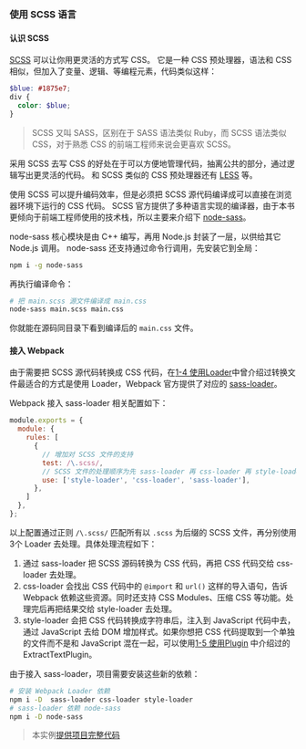 ### 使用 SCSS 语言

#### 认识 SCSS
[SCSS](http://sass-lang.com) 可以让你用更灵活的方式写 CSS。
它是一种 CSS 预处理器，语法和 CSS 相似，但加入了变量、逻辑、等编程元素，代码类似这样：
```scss
$blue: #1875e7;　
div {
  color: $blue;
}
```
> SCSS 又叫 SASS，区别在于 SASS 语法类似 Ruby，而 SCSS 语法类似 CSS，对于熟悉 CSS 的前端工程师来说会更喜欢 SCSS。

采用 SCSS 去写 CSS 的好处在于可以方便地管理代码，抽离公共的部分，通过逻辑写出更灵活的代码。
和 SCSS 类似的 CSS 预处理器还有 [LESS](http://lesscss.org) 等。

使用 SCSS 可以提升编码效率，但是必须把 SCSS 源代码编译成可以直接在浏览器环境下运行的 CSS 代码。
SCSS 官方提供了多种语言实现的编译器，由于本书更倾向于前端工程师使用的技术栈，所以主要来介绍下 [node-sass](https://github.com/sass/node-sass)。

node-sass 核心模块是由 C++ 编写，再用 Node.js 封装了一层，以供给其它 Node.js 调用。
node-sass 还支持通过命令行调用，先安装它到全局：
```bash
npm i -g node-sass
```
再执行编译命令：
```bash
# 把 main.scss 源文件编译成 main.css
node-sass main.scss main.css
```
你就能在源码同目录下看到编译后的 `main.css` 文件。

#### 接入 Webpack
由于需要把 SCSS 源代码转换成 CSS 代码，在[1-4 使用Loader](../1入门/1-4使用Loader.md)中曾介绍过转换文件最适合的方式是使用 Loader，Webpack 官方提供了对应的 [sass-loader](https://github.com/webpack-contrib/sass-loader)。

Webpack 接入 sass-loader 相关配置如下：
```js
module.exports = {
  module: {
    rules: [
      {
        // 增加对 SCSS 文件的支持
        test: /\.scss/,
        // SCSS 文件的处理顺序为先 sass-loader 再 css-loader 再 style-loader
        use: ['style-loader', 'css-loader', 'sass-loader'],
      },
    ]
  },
};
```
以上配置通过正则 `/\.scss/` 匹配所有以 `.scss` 为后缀的 SCSS 文件，再分别使用3个 Loader 去处理。具体处理流程如下：

1. 通过 sass-loader 把 SCSS 源码转换为 CSS 代码，再把 CSS 代码交给 css-loader 去处理。
2. css-loader 会找出 CSS 代码中的 `@import` 和 `url()` 这样的导入语句，告诉 Webpack 依赖这些资源。同时还支持 CSS Modules、压缩 CSS 等功能。处理完后再把结果交给 style-loader 去处理。
3. style-loader 会把 CSS 代码转换成字符串后，注入到 JavaScript 代码中去，通过 JavaScript 去给 DOM 增加样式。如果你想把 CSS 代码提取到一个单独的文件而不是和 JavaScript 混在一起，可以使用[1-5 使用Plugin](../1入门/1-5使用Plugin.md) 中介绍过的 ExtractTextPlugin。

由于接入 sass-loader，项目需要安装这些新的依赖：
```bash
# 安装 Webpack Loader 依赖
npm i -D  sass-loader css-loader style-loader
# sass-loader 依赖 node-sass
npm i -D node-sass
```

> 本实例[提供项目完整代码](http://webpack.wuhaolin.cn/3-4使用SCSS语言.zip)

